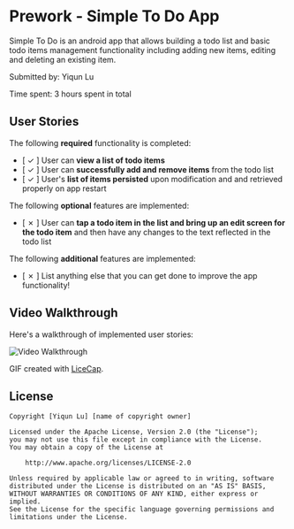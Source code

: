 # Prework - Simple To Do App

Simple To Do is an android app that allows building a todo list and basic todo items management functionality including adding new items, editing and deleting an existing item.

Submitted by: Yiqun Lu

Time spent: 3 hours spent in total

## User Stories

The following **required** functionality is completed:

* [ ✓ ] User can **view a list of todo items**
* [ ✓ ] User can **successfully add and remove items** from the todo list
* [ ✓ ] User's **list of items persisted** upon modification and and retrieved properly on app restart

The following **optional** features are implemented:

* [ ✗ ] User can **tap a todo item in the list and bring up an edit screen for the todo item** and then have any changes to the text reflected in the todo list

The following **additional** features are implemented:

* [ ✗ ] List anything else that you can get done to improve the app functionality!

## Video Walkthrough

Here's a walkthrough of implemented user stories:

<img src='https://i.imgur.com/SRM2FE9.gif' title='Video Walkthrough' width='' alt='Video Walkthrough' />

GIF created with [LiceCap](http://www.cockos.com/licecap/).


## License

    Copyright [Yiqun Lu] [name of copyright owner]

    Licensed under the Apache License, Version 2.0 (the "License");
    you may not use this file except in compliance with the License.
    You may obtain a copy of the License at

        http://www.apache.org/licenses/LICENSE-2.0

    Unless required by applicable law or agreed to in writing, software
    distributed under the License is distributed on an "AS IS" BASIS,
    WITHOUT WARRANTIES OR CONDITIONS OF ANY KIND, either express or implied.
    See the License for the specific language governing permissions and
    limitations under the License.